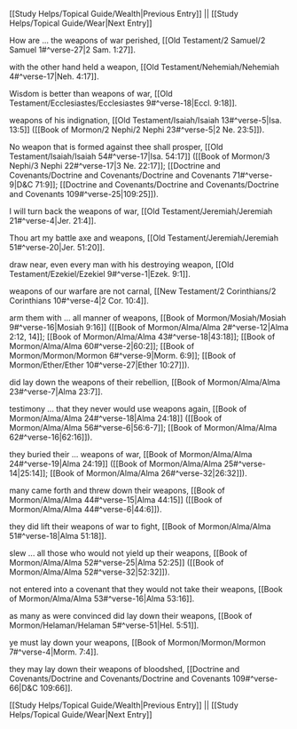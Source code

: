 [[Study Helps/Topical Guide/Wealth|Previous Entry]]  ||  [[Study Helps/Topical Guide/Wear|Next Entry]]

 How are ... the weapons of war perished, [[Old Testament/2 Samuel/2 Samuel 1#^verse-27|2 Sam. 1:27]].

 with the other hand held a weapon, [[Old Testament/Nehemiah/Nehemiah 4#^verse-17|Neh. 4:17]].

 Wisdom is better than weapons of war, [[Old Testament/Ecclesiastes/Ecclesiastes 9#^verse-18|Eccl. 9:18]].

 weapons of his indignation, [[Old Testament/Isaiah/Isaiah 13#^verse-5|Isa. 13:5]] ([[Book of Mormon/2 Nephi/2 Nephi 23#^verse-5|2 Ne. 23:5]]).

 No weapon that is formed against thee shall prosper, [[Old Testament/Isaiah/Isaiah 54#^verse-17|Isa. 54:17]] ([[Book of Mormon/3 Nephi/3 Nephi 22#^verse-17|3 Ne. 22:17]]; [[Doctrine and Covenants/Doctrine and Covenants/Doctrine and Covenants 71#^verse-9|D&C 71:9]]; [[Doctrine and Covenants/Doctrine and Covenants/Doctrine and Covenants 109#^verse-25|109:25]]).

 I will turn back the weapons of war, [[Old Testament/Jeremiah/Jeremiah 21#^verse-4|Jer. 21:4]].

 Thou art my battle axe and weapons, [[Old Testament/Jeremiah/Jeremiah 51#^verse-20|Jer. 51:20]].

 draw near, even every man with his destroying weapon, [[Old Testament/Ezekiel/Ezekiel 9#^verse-1|Ezek. 9:1]].

 weapons of our warfare are not carnal, [[New Testament/2 Corinthians/2 Corinthians 10#^verse-4|2 Cor. 10:4]].

 arm them with ... all manner of weapons, [[Book of Mormon/Mosiah/Mosiah 9#^verse-16|Mosiah 9:16]] ([[Book of Mormon/Alma/Alma 2#^verse-12|Alma 2:12, 14]]; [[Book of Mormon/Alma/Alma 43#^verse-18|43:18]]; [[Book of Mormon/Alma/Alma 60#^verse-2|60:2]]; [[Book of Mormon/Mormon/Mormon 6#^verse-9|Morm. 6:9]]; [[Book of Mormon/Ether/Ether 10#^verse-27|Ether 10:27]]).

 did lay down the weapons of their rebellion, [[Book of Mormon/Alma/Alma 23#^verse-7|Alma 23:7]].

 testimony ... that they never would use weapons again, [[Book of Mormon/Alma/Alma 24#^verse-18|Alma 24:18]] ([[Book of Mormon/Alma/Alma 56#^verse-6|56:6-7]]; [[Book of Mormon/Alma/Alma 62#^verse-16|62:16]]).

 they buried their ... weapons of war, [[Book of Mormon/Alma/Alma 24#^verse-19|Alma 24:19]] ([[Book of Mormon/Alma/Alma 25#^verse-14|25:14]]; [[Book of Mormon/Alma/Alma 26#^verse-32|26:32]]).

 many came forth and threw down their weapons, [[Book of Mormon/Alma/Alma 44#^verse-15|Alma 44:15]] ([[Book of Mormon/Alma/Alma 44#^verse-6|44:6]]).

 they did lift their weapons of war to fight, [[Book of Mormon/Alma/Alma 51#^verse-18|Alma 51:18]].

 slew ... all those who would not yield up their weapons, [[Book of Mormon/Alma/Alma 52#^verse-25|Alma 52:25]] ([[Book of Mormon/Alma/Alma 52#^verse-32|52:32]]).

 not entered into a covenant that they would not take their weapons, [[Book of Mormon/Alma/Alma 53#^verse-16|Alma 53:16]].

 as many as were convinced did lay down their weapons, [[Book of Mormon/Helaman/Helaman 5#^verse-51|Hel. 5:51]].

 ye must lay down your weapons, [[Book of Mormon/Mormon/Mormon 7#^verse-4|Morm. 7:4]].

 they may lay down their weapons of bloodshed, [[Doctrine and Covenants/Doctrine and Covenants/Doctrine and Covenants 109#^verse-66|D&C 109:66]].

[[Study Helps/Topical Guide/Wealth|Previous Entry]]  ||  [[Study Helps/Topical Guide/Wear|Next Entry]]